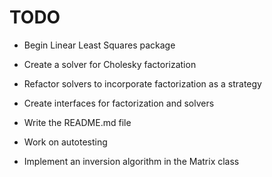 TODO
====

*  Begin Linear Least Squares package

*  Create a solver for Cholesky factorization

*  Refactor solvers to incorporate factorization as a strategy

*  Create interfaces for factorization and solvers

*  Write the README.md file

*  Work on autotesting

*  Implement an inversion algorithm in the Matrix class
